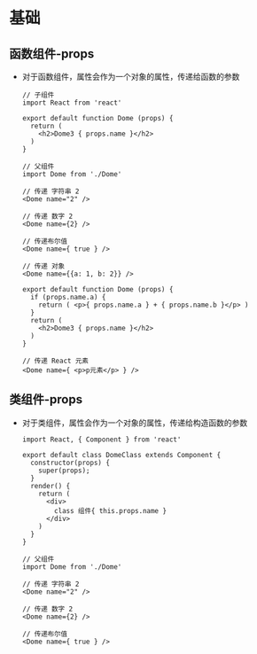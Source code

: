# 基础

## 函数组件-props

  - 对于函数组件，属性会作为一个对象的属性，传递给函数的参数

    ```react&#x20;jsx
    // 子组件
    import React from 'react'

    export default function Dome (props) {
      return (
        <h2>Dome3 { props.name }</h2>
      )
    }
    ```

    ```react&#x20;jsx
    // 父组件
    import Dome from './Dome'

    // 传递 字符串 2
    <Dome name="2" />

    // 传递 数字 2
    <Dome name={2} />

    // 传递布尔值
    <Dome name={ true } />
    ```

    ```react&#x20;jsx
    // 传递 对象
    <Dome name={{a: 1, b: 2}} />

    export default function Dome (props) {
      if (props.name.a) {
        return ( <p>{ props.name.a } + { props.name.b }</p> )
      }
      return (
        <h2>Dome3 { props.name }</h2>
      )
    }
    ```

    ```react&#x20;jsx
    // 传递 React 元素
    <Dome name={ <p>p元素</p> } />
    ```

## 类组件-props

  - 对于类组件，属性会作为一个对象的属性，传递给构造函数的参数

    ```react&#x20;jsx
    import React, { Component } from 'react'

    export default class DomeClass extends Component {
      constructor(props) {
        super(props);
      }
      render() {
        return (
          <div>
            class 组件{ this.props.name }
          </div>
        )
      }
    }
    ```

    ```react&#x20;jsx
    // 父组件
    import Dome from './Dome'

    // 传递 字符串 2
    <Dome name="2" />

    // 传递 数字 2
    <Dome name={2} />

    // 传递布尔值
    <Dome name={ true } />
    ```
